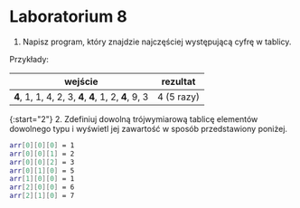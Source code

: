 # Laboratorium 8

1. Napisz program, który znajdzie najczęściej występującą cyfrę w tablicy.

Przykłady:

| wejście | rezultat |
 | ------ | ------ |
 | **4**, 1, 1, 4, 2, 3, **4**, **4**, 1, 2, **4**, 9, 3 |	4 (5 razy) |
 
{:start="2"}
2. Zdefiniuj dowolną trójwymiarową tablicę elementów dowolnego typu i wyświetl jej zawartość w sposób przedstawiony poniżej.

```bash
arr[0][0][0] = 1
arr[0][0][1] = 2
arr[0][0][2] = 3
arr[0][1][0] = 5
arr[1][0][0] = 1
arr[2][0][0] = 6
arr[2][1][0] = 7
```

